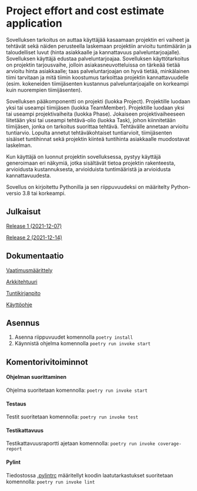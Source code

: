 
# **Project effort and cost estimate application**

Sovelluksen tarkoitus on auttaa käyttäjää kasaamaan projektin eri vaiheet ja tehtävät sekä näiden perusteella laskemaan projektiin arvioitu tuntimäärän ja taloudelliset luvut (hinta asiakkaalle ja kannattavuus palveluntarjoajalle). Sovelluksen käyttäjä edustaa palveluntarjoajaa. Sovelluksen käyttötarkoitus on projektin tarjousvaihe, jolloin asiakasneuvotteluissa on tärkeää tietää arvioitu hinta asiakkaalle; taas palveluntarjoajan on hyvä tietää, minkälainen tiimi tarvitaan ja mitä tiimin koostumus tarkoittaa projektin kannattavuudelle (esim. kokeneiden tiimijäsenten kustannus palveluntarjoajalle on korkeampi kuin nuorempien tiimijäsenten).

Sovelluksen pääkomponentti on projekti (luokka Project). Projektille luodaan yksi tai useampi tiimijäsen (luokka TeamMember). Projektille luodaan yksi tai useampi projektivaiheita (luokka Phase). Jokaiseen projektivaiheeseen liitetään yksi tai useampi tehtävä-olio (luokka Task), johon kiinnitetään tiimijäsen, jonka on tarkoitus suorittaa tehtävä. Tehtävälle annetaan arvioitu tuntiarvio. Lopulta annetut tehtäväkohtaiset tuntiarvioit, tiimijäsenten sisäiset tuntihinnat sekä projektin kiinteä tuntihinta asiakkaalle muodostavat laskelman.

Kun käyttäjä on luonnut projektin sovelluksessa, pystyy käyttäjä generoimaan eri näkymiä, jotka sisältävät tietoa projektin rakenteesta, arvioidusta kustannuksesta, arvioiduista tuntimääristä ja arvioidusta kannattavuudesta.

Sovellus on kirjoitettu Pythonilla ja sen riippuvuudeksi on määritelty Python-versio 3.8 tai korkeampi.

## **Julkaisut**

[Release 1 (2021-12-07)](https://github.com/ttoivonen/ot-harjoitustyo/releases/tag/viikko5)

[Release 2 (2021-12-14)](https://github.com/ttoivonen/ot-harjoitustyo/releases/tag/viikko6)

## **Dokumentaatio**

[Vaatimusmäärittely](https://github.com/ttoivonen/ot-harjoitustyo/blob/master/dokumentaatio/vaatimusmaarittely.md)

[Arkkitehtuuri](https://github.com/ttoivonen/ot-harjoitustyo/blob/master/dokumentaatio/arkkitehtuuri.md)

[Tuntikirjanpito](https://github.com/ttoivonen/ot-harjoitustyo/blob/master/dokumentaatio/tuntikirjanpito.md)

[Käyttöohje](https://github.com/ttoivonen/ot-harjoitustyo/blob/master/dokumentaatio/kayttoohje.md)


## **Asennus**

1. Asenna riippuvuudet komennolla ```poetry install```
2. Käynnistä ohjelma komennolla ```poetry run invoke start```

## **Komentorivitoiminnot**


#### **Ohjelman suorittaminen**
Ohjelma suoritetaan komennolla:  ```poetry run invoke start```

#### **Testaus**
Testit suoritetaan komennolla: ```poetry run invoke test```

#### **Testikattavuus**
Testikattavuusraportti ajetaan komennolla: ```poetry run invoke coverage-report```

#### **Pylint**
Tiedostossa [.pylintrc](https://github.com/ttoivonen/ot-harjoitustyo/blob/master/.pylintrc) määritellyt koodin laatutarkastukset suoritetaan komennolla: ```poetry run invoke lint```
